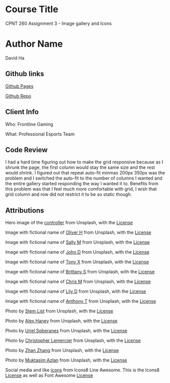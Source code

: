# Course Title
CPNT 260 Assignment 3 - Image gallery and Icons

# Author Name
David Ha

## Github links
[Github Pages](https://boostha.github.io/cpnt260-a3/)

[Github Repo](https://github.com/boostha/cpnt260-a3.git)

## Client Info
Who: Frontline Gaming

What: Professional Esports Team

## Code Review

I had a hard time figuring out how to make the grid responsive because as I shrunk the page, the first column would stay the same size and the rest would shrink. I figured out that repeat auto-fit minmax 200px 350px was the problem and I switched the auto-fit to the number of columns I wanted and the entire gallery started responding the way I wanted it to. Benefits from this problem was that I feel much more comfortable with grid, I wish that grid column and row did not restrict it to be so static though.

## Attributions

Hero image of the [controller](https://unsplash.com/photos/hUD0PUczwJQ) from Unsplash, with the [License](https://unsplash.com/license)

Image with fictional name of [Oliver H](https://unsplash.com/photos/Cc-KUNmV1UE) from Unsplash, with the [License](https://unsplash.com/license)

Image with fictional name of [Sally M](https://unsplash.com/photos/CJZXBsXXlDI) from Unsplash, with the [License](https://unsplash.com/license)

Image with fictional name of [John D](https://unsplash.com/photos/ndyfVMhl8qI) from Unsplash, with the [License](https://unsplash.com/license)

Image with fictional name of [Tony X](https://unsplash.com/photos/r-ii4jKDL6Y) from Unsplash, with the [License](https://unsplash.com/license)

Image with fictional name of [Brittany S](https://unsplash.com/photos/RqO_02KT36w) from Unsplash, with the [License](https://unsplash.com/license)

Image with fictional name of [Chris M](https://unsplash.com/photos/yImlavN5V90) from Unsplash, with the [License](https://unsplash.com/license)

Image with fictional name of [Lily D](https://unsplash.com/photos/4JpCi9jWaOA) from Unsplash, with the [License](https://unsplash.com/license)

Image with fictional name of [Anthony T](https://unsplash.com/photos/tkXJoA_sn78) from Unsplash, with the [License](https://unsplash.com/license)

Photo by [Stem List](https://unsplash.com/photos/E01xSjvm4eQ) from Unsplash, with the [License](https://unsplash.com/license)

Photo by [Alex Haney](https://unsplash.com/photos/xWkRYoSf8_c) from Unsplash, with the [License](https://unsplash.com/license)

Photo by [Uriel Soberanes](https://unsplash.com/photos/MxVkWPiJALs) from Unsplash, with the [License](https://unsplash.com/license)

Photo by [Christopher Lemercier](https://unsplash.com/photos/Fic0NCRhJcw) from Unsplash, with the [License](https://unsplash.com/license)

Photo by [Zhan Zhang](https://unsplash.com/photos/6gS4AwmKKDg) from Unsplash, with the [License](https://unsplash.com/license)

Photo by [Muktasim Azlan](https://unsplash.com/photos/6aqxz76rb3Q) from Unsplash, with the [License](https://unsplash.com/license)

Social media and like [icons](https://icons8.com/line-awesome) from Icons8 Line Awesome. This is the Icons8 [License](https://icons8.com/license) as well as Font Awesome [License](https://fontawesome.com/license)